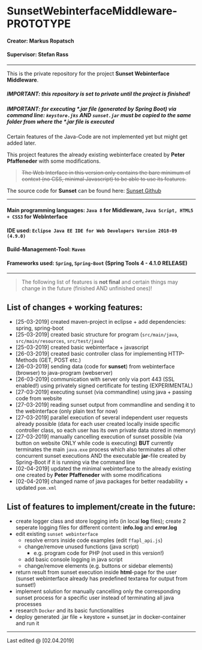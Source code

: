 # SunsetWebinterfaceMiddleware-PROTOTYPE

#### Creator: Markus Ropatsch

#### Supervisor: Stefan Rass

---

This is the private repository for the project **Sunset Webinterface Middleware**.

##### IMPORTANT: this repository is set to private until the project is finished!

##### IMPORTANT: for executing *.jar file (generated by Spring Boot) via command line: `keystore.jks` AND `sunset.jar` must be copied to the same folder from where the *.jar file is executed

Certain features of the Java-Code are not implemented yet but might get added later.

This project features the already existing webinterface created by **Peter Pfaffeneder** with some modifications.
> ~~The Web Interface in this version only contains the bare minimum of context (no CSS, minimal Javascript) to be able to use its features.~~

The source code for **Sunset** can be found here: [Sunset Github](https://github.com/stefan-rass/sunset-ffapl)

---

#### Main programming languages: `Java 8` for Middleware, `Java Script, HTML5 + CSS3` for WebInterface
#### IDE used: `Eclipse Java EE IDE for Web Developers Version 2018-09 (4.9.0)`
#### Build-Management-Tool: `Maven`
#### Frameworks used: `Spring`, `Spring-Boot` (Spring Tools 4 - 4.1.0 RELEASE)

---

> The following list of features is **not final** and certain things may change in the future (finished AND unfinished ones)!

## List of changes + working features:
* [25-03-2019] created maven-project in eclipse + add dependencies: spring, spring-boot 
* [25-03-2019] created basic structure for program (`src/main/java`, `src/main/resources`, `src/test/java`)
* [25-03-2019] created basic webinterface + javascript
* [26-03-2019] created basic controller class for implementing HTTP-Methods (GET, POST etc.)
* [26-03-2019] sending data (code for **sunset**) from webinterface (browser) to java-program (webserver)
* [26-03-2019] communication with server only via port 443 (SSL enabled!) using privately signed certificate for testing (EXPERIMENTAL)
* [27-03-2019] executing sunset (via commandline) using java + passing code from website
* [27-03-2019] reading sunset output from commandline and sending it to the webinterface (only plain text for now)
* [27-03-2019] parallel execution of several independent user requests already possible (data for each user created locally inside specific controller class, so each user has its own private data stored in memory)
* [27-03-2019] manually cancelling execution of sunset possible (via button on website ONLY while code is executing) **BUT** currently terminates the main `java.exe` process which also terminates all other concurrent sunset executions AND the executable **jar**-file created by Spring-Boot if it is running via the command line
* [02-04-2019] updated the minimal webinterface to the already existing one created by **Peter Pfaffeneder** with some modifications
* [02-04-2019] changed name of java packages for better readability + updated `pom.xml`

## List of features to implement/create in the future:
* create logger class and store logging info (in local **log** files); create 2 seperate logging files for different content: **info.log** and **error.log**
* edit existing `sunset webinterface`
     * resolve errors inside code examples (edit `ffapl_api.js`)
     * change/remove unused functions (java script)
          * e.g. program code for PHP (not used in this version!)
     * add basic console logging in java script
     * change/remove elements (e.g. buttons or sidebar elements) 
* return result from sunset execution inside **html**-page for the user (sunset webinterface already has predefined textarea for output from sunset!)
* implement solution for manually cancelling only the corresponding sunset process for a specific user instead of terminating all java processes
* research `Docker` and its basic functionalities
* deploy generated .jar file + keystore + sunset.jar in docker-container and run it

---

Last edited @ [02.04.2019]
